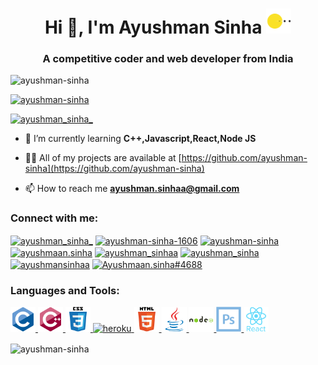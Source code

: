 <h1 align="center">Hi 👋, I'm Ayushman Sinha 	<img src="https://raw.githubusercontent.com/Aniket965/Aniket965/master/pacman.svg?sanitize=true" width="40" height="40"   vertical-align: text-top >
</h1>
<h3 align="center">A competitive coder and web developer from India</h3>

<p align="left"> <img src="https://komarev.com/ghpvc/?username=ayushman-sinha&label=Profile%20views&color=0e75b6&style=flat" alt="ayushman-sinha" /> </p>

<p align="left"> <a href="https://github.com/ryo-ma/github-profile-trophy"><img src="https://github-profile-trophy.vercel.app/?username=ayushman-sinha" alt="ayushman-sinha" /></a> </p>

<p align="left"> <a href="https://twitter.com/ayushman_sinha_" target="blank"><img src="https://img.shields.io/twitter/follow/ayushman_sinha_?logo=twitter&style=for-the-badge" alt="ayushman_sinha_" /></a> </p>

- 🌱 I’m currently learning **C++,Javascript,React,Node JS**

- 👨‍💻 All of my projects are available at [https://github.com/ayushman-sinha](https://github.com/ayushman-sinha)

- 📫 How to reach me **ayushman.sinhaa@gmail.com**

<h3 align="left">Connect with me:</h3>
<p align="left">
<a href="https://twitter.com/ayushman_sinha_" target="blank"><img align="center" src="https://raw.githubusercontent.com/rahuldkjain/github-profile-readme-generator/master/src/images/icons/Social/twitter.svg" alt="ayushman_sinha_" height="30" width="40" /></a>
<a href="https://linkedin.com/in/ayushman-sinha-1606" target="blank"><img align="center" src="https://raw.githubusercontent.com/rahuldkjain/github-profile-readme-generator/master/src/images/icons/Social/linked-in-alt.svg" alt="ayushman-sinha-1606" height="30" width="40" /></a>
<a href="https://stackoverflow.com/users/ayushman-sinha" target="blank"><img align="center" src="https://raw.githubusercontent.com/rahuldkjain/github-profile-readme-generator/master/src/images/icons/Social/stack-overflow.svg" alt="ayushman-sinha" height="30" width="40" /></a>
<a href="https://instagram.com/ayushmaan.sinha" target="blank"><img align="center" src="https://raw.githubusercontent.com/rahuldkjain/github-profile-readme-generator/master/src/images/icons/Social/instagram.svg" alt="ayushmaan.sinha" height="30" width="40" /></a>
<a href="https://www.hackerrank.com/ayushman_sinhaa" target="blank"><img align="center" src="https://raw.githubusercontent.com/rahuldkjain/github-profile-readme-generator/master/src/images/icons/Social/hackerrank.svg" alt="ayushman_sinhaa" height="30" width="40" /></a>
<a href="https://www.leetcode.com/ayushman_sinha" target="blank"><img align="center" src="https://raw.githubusercontent.com/rahuldkjain/github-profile-readme-generator/master/src/images/icons/Social/leet-code.svg" alt="ayushman_sinha" height="30" width="40" /></a>
<a href="https://auth.geeksforgeeks.org/user/ayushmansinhaa" target="blank"><img align="center" src="https://raw.githubusercontent.com/rahuldkjain/github-profile-readme-generator/master/src/images/icons/Social/geeks-for-geeks.svg" alt="ayushmansinhaa" height="30" width="40" /></a>
<a href="https://discord.gg/Ayushmaan.sinha#4688" target="blank"><img align="center" src="https://raw.githubusercontent.com/rahuldkjain/github-profile-readme-generator/master/src/images/icons/Social/discord.svg" alt="Ayushmaan.sinha#4688" height="30" width="40" /></a>
</p>

<h3 align="left">Languages and Tools:</h3>
<p align="left"> <a href="https://www.cprogramming.com/" target="_blank" rel="noreferrer"> <img src="https://raw.githubusercontent.com/devicons/devicon/master/icons/c/c-original.svg" alt="c" width="40" height="40"/> </a> <a href="https://www.w3schools.com/cpp/" target="_blank" rel="noreferrer"> <img src="https://raw.githubusercontent.com/devicons/devicon/master/icons/cplusplus/cplusplus-original.svg" alt="cplusplus" width="40" height="40"/> </a> <a href="https://www.w3schools.com/css/" target="_blank" rel="noreferrer"> <img src="https://raw.githubusercontent.com/devicons/devicon/master/icons/css3/css3-original-wordmark.svg" alt="css3" width="40" height="40"/> </a> <a href="https://heroku.com" target="_blank" rel="noreferrer"> <img src="https://www.vectorlogo.zone/logos/heroku/heroku-icon.svg" alt="heroku" width="40" height="40"/> </a> <a href="https://www.w3.org/html/" target="_blank" rel="noreferrer"> <img src="https://raw.githubusercontent.com/devicons/devicon/master/icons/html5/html5-original-wordmark.svg" alt="html5" width="40" height="40"/> </a> <a href="https://www.java.com" target="_blank" rel="noreferrer"> <img src="https://raw.githubusercontent.com/devicons/devicon/master/icons/java/java-original.svg" alt="java" width="40" height="40"/> </a> <a href="https://nodejs.org" target="_blank" rel="noreferrer"> <img src="https://raw.githubusercontent.com/devicons/devicon/master/icons/nodejs/nodejs-original-wordmark.svg" alt="nodejs" width="40" height="40"/> </a> <a href="https://www.photoshop.com/en" target="_blank" rel="noreferrer"> <img src="https://raw.githubusercontent.com/devicons/devicon/master/icons/photoshop/photoshop-line.svg" alt="photoshop" width="40" height="40"/> </a> <a href="https://reactjs.org/" target="_blank" rel="noreferrer"> <img src="https://raw.githubusercontent.com/devicons/devicon/master/icons/react/react-original-wordmark.svg" alt="react" width="40" height="40"/> </a> </p>

<p><img align="center" src="https://github-readme-stats.vercel.app/api/top-langs?username=ayushman-sinha&show_icons=true&locale=en&layout=compact" alt="ayushman-sinha" /></p>
